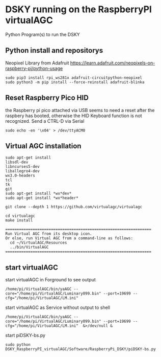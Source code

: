 # DSKY running on the RaspberryPI virtualAGC

Python Program(s) to run the DSKY

## Python install and repositorys

Neopixel Library from Adafruit
https://learn.adafruit.com/neopixels-on-raspberry-pi/python-usage

```
sudo pip3 install rpi_ws281x adafruit-circuitpython-neopixel
sudo python3 -m pip install --force-reinstall adafruit-blinka
```
## Reset Raspberry Pico HID
the Raspberry pi pico attached via USB seems to need a reset after the raspbery has booted, otherwise the HID Keyboard function is not recognized. Send a CTRL-D via Serial

```
sudo echo -en '\x04' > /dev/ttyACM0
```

## Virtual AGC installation

```
sudo apt-get install 
libsdl-dev
libncurses5-dev
liballegro4-dev
wx3.0-headers
tcl
tk
git
sudo apt-get install *wx*dev*
sudo apt-get install *wx*header*

git clone --depth 1 https://github.com/virtualagc/virtualagc

cd virtualagc
make install

================================================================
Run Virtual AGC from its desktop icon.
Or else, run Virtual AGC from a command-line as follows:
  cd ~/VirtualAGC/Resources
  ../bin/VirtualAGC
================================================================
```

## start virtualAGC

start virtualAGC in Forground to see output
```
/home/pi/VirtualAGC/bin/yaAGC --core="/home/pi/VirtualAGC/Luminary099.bin" --port=19699 --cfg="/home/pi/VirtualAGC/LM.ini"
```

start virtualAGC as Service without output to shell
```
/home/pi/VirtualAGC/bin/yaAGC --core="/home/pi/VirtualAGC/Luminary099.bin" --port=19699 --cfg="/home/pi/VirtualAGC/LM.ini"  &>/dev/null &
```

start piDSKY-bs.py
```
sudo python DSKY_RaspberryPI_virtualAGC/Software/RaspberryPi_DSKY/piDSKY-bs.py
```
